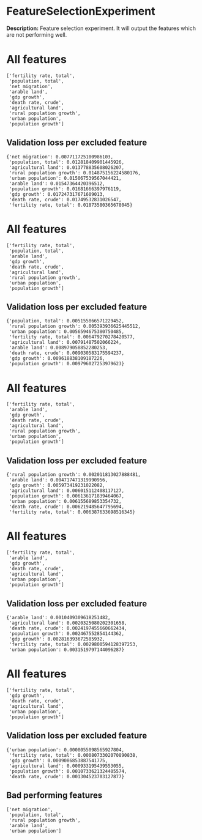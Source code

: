 
# FeatureSelectionExperiment

**Description:** Feature selection experiment. It will output the features which are not performing well.

# All features
```
['fertility rate, total',
 'population, total',
 'net migration',
 'arable land',
 'gdp growth',
 'death rate, crude',
 'agricultural land',
 'rural population growth',
 'urban population',
 'population growth']
```


## Validation loss per excluded feature
```
{'net migration': 0.007711725100986103,
 'population, total': 0.012818409901445926,
 'agricultural land': 0.013778835608026207,
 'rural population growth': 0.014875156224580176,
 'urban population': 0.015067539567044421,
 'arable land': 0.01547364420396512,
 'population growth': 0.01681666397976119,
 'gdp growth': 0.017247317671609013,
 'death rate, crude': 0.01749532831026547,
 'fertility rate, total': 0.01873580365678045}
```


# All features
```
['fertility rate, total',
 'population, total',
 'arable land',
 'gdp growth',
 'death rate, crude',
 'agricultural land',
 'rural population growth',
 'urban population',
 'population growth']
```


## Validation loss per excluded feature
```
{'population, total': 0.005155866571229452,
 'rural population growth': 0.005393936625445512,
 'urban population': 0.0056594675380750485,
 'fertility rate, total': 0.006479270278420577,
 'agricultural land': 0.00791487502066224,
 'arable land': 0.008979058852280253,
 'death rate, crude': 0.009030583175594237,
 'gdp growth': 0.009618838109187226,
 'population growth': 0.009796027253979623}
```


# All features
```
['fertility rate, total',
 'arable land',
 'gdp growth',
 'death rate, crude',
 'agricultural land',
 'rural population growth',
 'urban population',
 'population growth']
```


## Validation loss per excluded feature
```
{'rural population growth': 0.002011813027888481,
 'arable land': 0.004717471319990956,
 'gdp growth': 0.005973419231022082,
 'agricultural land': 0.006015112408117127,
 'population growth': 0.006136171839464067,
 'urban population': 0.006155689853354732,
 'death rate, crude': 0.006219485647795694,
 'fertility rate, total': 0.006387633698516345}
```


# All features
```
['fertility rate, total',
 'arable land',
 'gdp growth',
 'death rate, crude',
 'agricultural land',
 'urban population',
 'population growth']
```


## Validation loss per excluded feature
```
{'arable land': 0.0010409309618251482,
 'agricultural land': 0.0020325080202301658,
 'death rate, crude': 0.0024197455660662434,
 'population growth': 0.002467552854144362,
 'gdp growth': 0.002816393672585932,
 'fertility rate, total': 0.0029800594128397253,
 'urban population': 0.0031519797144096287}
```


# All features
```
['fertility rate, total',
 'gdp growth',
 'death rate, crude',
 'agricultural land',
 'urban population',
 'population growth']
```


## Validation loss per excluded feature
```
{'urban population': 0.0008055098565927804,
 'fertility rate, total': 0.0008073302070890838,
 'gdp growth': 0.0009086853887541775,
 'agricultural land': 0.000933195439553055,
 'population growth': 0.0010733621324405574,
 'death rate, crude': 0.001304523703127877}
```


## Bad performing features
```
['net migration',
 'population, total',
 'rural population growth',
 'arable land',
 'urban population']
```


